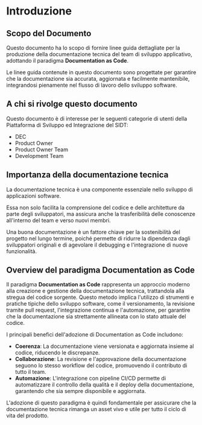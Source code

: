 <style>
.md-typeset .md-content__button {
    display: none;
  }
</style>

# Introduzione

## Scopo del Documento

Questo documento ha lo scopo di fornire linee guida dettagliate per la produzione della documentazione tecnica del team di sviluppo applicativo, adottando il paradigma **Documentation as Code**.

Le linee guida contenute in questo documento sono progettate per garantire che la documentazione sia accurata, aggiornata e facilmente mantenibile, integrandosi pienamente nel flusso di lavoro dello sviluppo software.

## A chi si rivolge questo documento

Questo documento è di interesse per le seguenti categorie di utenti della Piattaforma di Sviluppo ed Integrazione del SIDT:

- DEC
- Product Owner
- Product Owner Team
- Development Team

## Importanza della documentazione tecnica

La documentazione tecnica è una componente essenziale nello sviluppo di applicazioni software.

Essa non solo facilita la comprensione del codice e delle architetture da parte degli sviluppatori, ma assicura anche la trasferibilità delle conoscenze all'interno del team e verso nuovi membri.

Una buona documentazione è un fattore chiave per la sostenibilità del progetto nel lungo termine, poiché permette di ridurre la dipendenza dagli sviluppatori originali e di agevolare il debugging e l'integrazione di nuove funzionalità.

## Overview del paradigma Documentation as Code

Il paradigma **Documentation as Code** rappresenta un approccio moderno alla creazione e gestione della documentazione tecnica, trattandola alla stregua del codice sorgente. Questo metodo implica l'utilizzo di strumenti e pratiche tipiche dello sviluppo software, come il versionamento, la revisione tramite pull request, l'integrazione continua e l'automazione, per garantire che la documentazione sia strettamente allineata con lo stato attuale del codice.

I principali benefici dell'adozione di Documentation as Code includono:

- **Coerenza**: La documentazione viene versionata e aggiornata insieme al codice, riducendo le discrepanze.
- **Collaborazione**: La revisione e l'approvazione della documentazione seguono lo stesso workflow del codice, promuovendo il contributo di tutto il team.
- **Automazione**: L'integrazione con pipeline CI/CD permette di automatizzare il controllo della qualità e il deploy della documentazione, garantendo che sia sempre disponibile e aggiornata.

L'adozione di questo paradigma è quindi fondamentale per assicurare che la documentazione tecnica rimanga un asset vivo e utile per tutto il ciclo di vita del prodotto.
